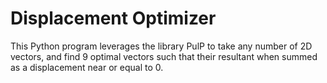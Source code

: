 # Displacement Optimizer
This Python program leverages the library PulP to take any number of 2D vectors, and find 9 optimal vectors such that their resultant when summed as a displacement near or equal to 0. 
